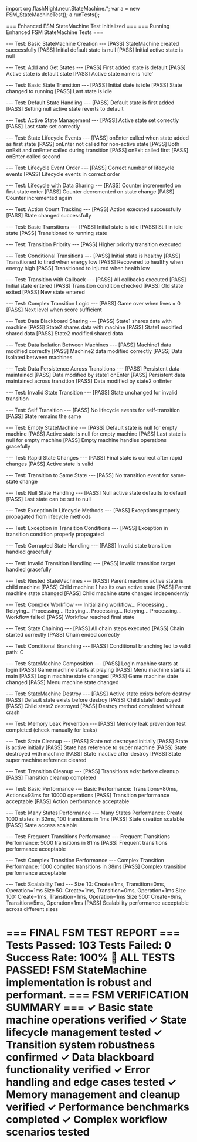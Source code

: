 import org.flashNight.neur.StateMachine.*;
var a = new FSM_StateMachineTest();
a.runTests();  


=== Enhanced FSM StateMachine Test Initialized ===
=== Running Enhanced FSM StateMachine Tests ===

--- Test: Basic StateMachine Creation ---
[PASS] StateMachine created successfully
[PASS] Initial default state is null
[PASS] Initial active state is null

--- Test: Add and Get States ---
[PASS] First added state is default
[PASS] Active state is default state
[PASS] Active state name is 'idle'

--- Test: Basic State Transition ---
[PASS] Initial state is idle
[PASS] State changed to running
[PASS] Last state is idle

--- Test: Default State Handling ---
[PASS] Default state is first added
[PASS] Setting null active state reverts to default

--- Test: Active State Management ---
[PASS] Active state set correctly
[PASS] Last state set correctly

--- Test: State Lifecycle Events ---
[PASS] onEnter called when state added as first state
[PASS] onEnter not called for non-active state
[PASS] Both onExit and onEnter called during transition
[PASS] onExit called first
[PASS] onEnter called second

--- Test: Lifecycle Event Order ---
[PASS] Correct number of lifecycle events
[PASS] Lifecycle events in correct order

--- Test: Lifecycle with Data Sharing ---
[PASS] Counter incremented on first state enter
[PASS] Counter decremented on state change
[PASS] Counter incremented again

--- Test: Action Count Tracking ---
[PASS] Action executed successfully
[PASS] State changed successfully

--- Test: Basic Transitions ---
[PASS] Initial state is idle
[PASS] Still in idle state
[PASS] Transitioned to running state

--- Test: Transition Priority ---
[PASS] Higher priority transition executed

--- Test: Conditional Transitions ---
[PASS] Initial state is healthy
[PASS] Transitioned to tired when energy low
[PASS] Recovered to healthy when energy high
[PASS] Transitioned to injured when health low

--- Test: Transition with Callback ---
[PASS] All callbacks executed
[PASS] Initial state entered
[PASS] Transition condition checked
[PASS] Old state exited
[PASS] New state entered

--- Test: Complex Transition Logic ---
[PASS] Game over when lives = 0
[PASS] Next level when score sufficient

--- Test: Data Blackboard Sharing ---
[PASS] State1 shares data with machine
[PASS] State2 shares data with machine
[PASS] State1 modified shared data
[PASS] State2 modified shared data

--- Test: Data Isolation Between Machines ---
[PASS] Machine1 data modified correctly
[PASS] Machine2 data modified correctly
[PASS] Data isolated between machines

--- Test: Data Persistence Across Transitions ---
[PASS] Persistent data maintained
[PASS] Data modified by state1 onEnter
[PASS] Persistent data maintained across transition
[PASS] Data modified by state2 onEnter

--- Test: Invalid State Transition ---
[PASS] State unchanged for invalid transition

--- Test: Self Transition ---
[PASS] No lifecycle events for self-transition
[PASS] State remains the same

--- Test: Empty StateMachine ---
[PASS] Default state is null for empty machine
[PASS] Active state is null for empty machine
[PASS] Last state is null for empty machine
[PASS] Empty machine handles operations gracefully

--- Test: Rapid State Changes ---
[PASS] Final state is correct after rapid changes
[PASS] Active state is valid

--- Test: Transition to Same State ---
[PASS] No transition event for same-state change

--- Test: Null State Handling ---
[PASS] Null active state defaults to default
[PASS] Last state can be set to null

--- Test: Exception in Lifecycle Methods ---
[PASS] Exceptions properly propagated from lifecycle methods

--- Test: Exception in Transition Conditions ---
[PASS] Exception in transition condition properly propagated

--- Test: Corrupted State Handling ---
[PASS] Invalid state transition handled gracefully

--- Test: Invalid Transition Handling ---
[PASS] Invalid transition target handled gracefully

--- Test: Nested StateMachines ---
[PASS] Parent machine active state is child machine
[PASS] Child machine 1 has its own active state
[PASS] Parent machine state changed
[PASS] Child machine state changed independently

--- Test: Complex Workflow ---
Initializing workflow...
Processing...
Retrying...
Processing...
Retrying...
Processing...
Retrying...
Processing...
Workflow failed!
[PASS] Workflow reached final state

--- Test: State Chaining ---
[PASS] All chain steps executed
[PASS] Chain started correctly
[PASS] Chain ended correctly

--- Test: Conditional Branching ---
[PASS] Conditional branching led to valid path: C

--- Test: StateMachine Composition ---
[PASS] Login machine starts at login
[PASS] Game machine starts at playing
[PASS] Menu machine starts at main
[PASS] Login machine state changed
[PASS] Game machine state changed
[PASS] Menu machine state changed

--- Test: StateMachine Destroy ---
[PASS] Active state exists before destroy
[PASS] Default state exists before destroy
[PASS] Child state1 destroyed
[PASS] Child state2 destroyed
[PASS] Destroy method completed without crash

--- Test: Memory Leak Prevention ---
[PASS] Memory leak prevention test completed (check manually for leaks)

--- Test: State Cleanup ---
[PASS] State not destroyed initially
[PASS] State is active initially
[PASS] State has reference to super machine
[PASS] State destroyed with machine
[PASS] State inactive after destroy
[PASS] State super machine reference cleared

--- Test: Transition Cleanup ---
[PASS] Transitions exist before cleanup
[PASS] Transition cleanup completed

--- Test: Basic Performance ---
Basic Performance: Transitions=80ms, Actions=93ms for 10000 operations
[PASS] Transition performance acceptable
[PASS] Action performance acceptable

--- Test: Many States Performance ---
Many States Performance: Create 1000 states in 32ms, 100 transitions in 1ms
[PASS] State creation scalable
[PASS] State access scalable

--- Test: Frequent Transitions Performance ---
Frequent Transitions Performance: 5000 transitions in 81ms
[PASS] Frequent transitions performance acceptable

--- Test: Complex Transition Performance ---
Complex Transition Performance: 1000 complex transitions in 38ms
[PASS] Complex transition performance acceptable

--- Test: Scalability Test ---
Size 10: Create=1ms, Transition=0ms, Operation=1ms
Size 50: Create=1ms, Transition=0ms, Operation=1ms
Size 100: Create=1ms, Transition=1ms, Operation=1ms
Size 500: Create=6ms, Transition=5ms, Operation=1ms
[PASS] Scalability performance acceptable across different sizes

=== FINAL FSM TEST REPORT ===
Tests Passed: 103
Tests Failed: 0
Success Rate: 100%
🎉 ALL TESTS PASSED! FSM StateMachine implementation is robust and performant.
=== FSM VERIFICATION SUMMARY ===
✓ Basic state machine operations verified
✓ State lifecycle management tested
✓ Transition system robustness confirmed
✓ Data blackboard functionality verified
✓ Error handling and edge cases tested
✓ Memory management and cleanup verified
✓ Performance benchmarks completed
✓ Complex workflow scenarios tested
=============================
